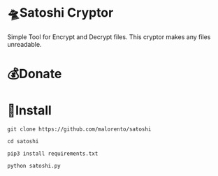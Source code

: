 # 🛸Satoshi Cryptor
Simple Tool for Encrypt and Decrypt files. This cryptor makes any files unreadable. 

# 💰Donate 

# 📲Install
``git clone https://github.com/malorento/satoshi``

``cd satoshi``

``pip3 install requirements.txt``

``python satoshi.py``
